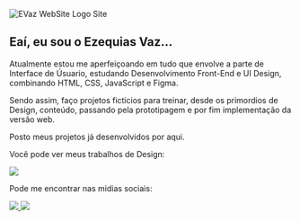 ![EVaz WebSite Logo Site](https://user-images.githubusercontent.com/54552019/163649736-b5565166-30a9-4dfc-bd3d-2383f16ae9f9.png)



<h2 >Eaí, eu sou o Ezequias Vaz...</h2>


Atualmente estou me aperfeiçoando em tudo que envolve a parte de Interface de Úsuario,
estudando Desenvolvimento Front-End e UI Design, combinando HTML, CSS, JavaScript e Figma.

Sendo assim, faço projetos ficticios para treinar, desde os primordios de Design, conteúdo,
passando pela prototipagem e por fim implementação da versão web.



Posto meus projetos já desenvolvidos por aqui. 


Você pode ver meus trabalhos de Design:

<a href ="https://www.behance.net/ezequiavazdos">
<img src="https://img.shields.io/badge/Behance-00CCFF?style=for-the-badge&logo=behance&logoColor=white"/>  
</a>

Pode me encontrar nas midias sociais:

<a href ="https://www.linkedin.com/in/ezequias-vaz-190a781bb/">
<img src="https://img.shields.io/badge/LinkedIn-00CCFF?style=for-the-badge&logo=linkedin&logoColor=white"/>  
</a>

<a href ="https://www.instagram.com/zeca_vaz/">
<img src="https://img.shields.io/badge/Instagram-00CCFF?style=for-the-badge&logo=instagram&logoColor=white"/>  
</a>




